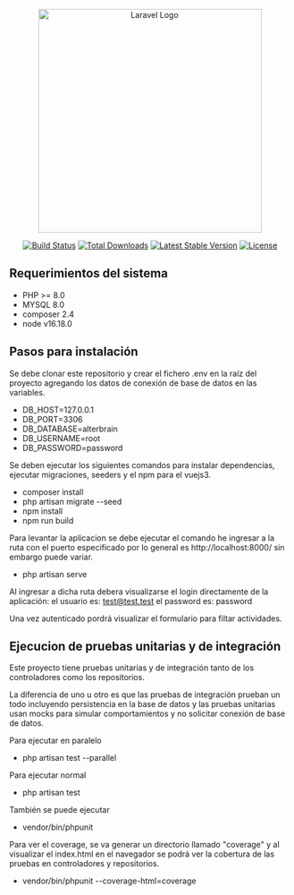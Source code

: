 <p align="center"><a href="https://laravel.com" target="_blank"><img src="https://raw.githubusercontent.com/laravel/art/master/logo-lockup/5%20SVG/2%20CMYK/1%20Full%20Color/laravel-logolockup-cmyk-red.svg" width="400" alt="Laravel Logo"></a></p>

<p align="center">
<a href="https://travis-ci.org/laravel/framework"><img src="https://travis-ci.org/laravel/framework.svg" alt="Build Status"></a>
<a href="https://packagist.org/packages/laravel/framework"><img src="https://img.shields.io/packagist/dt/laravel/framework" alt="Total Downloads"></a>
<a href="https://packagist.org/packages/laravel/framework"><img src="https://img.shields.io/packagist/v/laravel/framework" alt="Latest Stable Version"></a>
<a href="https://packagist.org/packages/laravel/framework"><img src="https://img.shields.io/packagist/l/laravel/framework" alt="License"></a>
</p>

## Requerimientos del sistema

- PHP >= 8.0
- MYSQL 8.0
- composer 2.4
- node v16.18.0


## Pasos para instalación

Se debe clonar este repositorio y crear el fichero .env en la raíz del proyecto agregando los datos de conexión
de base de datos en las variables.

- DB_HOST=127.0.0.1
- DB_PORT=3306
- DB_DATABASE=alterbrain
- DB_USERNAME=root
- DB_PASSWORD=password

Se deben ejecutar los siguientes comandos para instalar dependencias, ejecutar migraciones, seeders y el npm para el vuejs3.
- composer install
- php artisan migrate --seed
- npm install
- npm run build

Para levantar la aplicacion se debe ejecutar el comando he ingresar a la ruta con el puerto especificado por lo general es 
http://localhost:8000/ sin embargo puede variar. 
- php artisan serve

Al ingresar a dicha ruta debera visualizarse el login directamente de la aplicación:
el usuario es: test@test.test
el password es: password

Una vez autenticado pordrá visualizar el formulario para filtar actividades.

## Ejecucion de pruebas unitarias y de integración
Este proyecto tiene pruebas unitarias y de integración tanto de los controladores
como los repositorios.

La diferencia de uno u otro es que las pruebas de integración prueban un todo incluyendo persistencia en la base de datos
y las pruebas unitarias usan mocks para simular comportamientos y no solicitar conexión de base de datos.

Para ejecutar en paralelo
- php artisan test --parallel

Para ejecutar normal
- php artisan test

También se puede ejecutar
- vendor/bin/phpunit

Para ver el coverage, se va generar un directorio llamado "coverage" y al visualizar el index.html en el navegador se podrá 
ver la cobertura de las pruebas en controladores y repositorios.
- vendor/bin/phpunit --coverage-html=coverage
